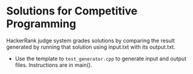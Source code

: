 # Solutions for Competitive Programming
HackerRank judge system grades solutions by comparing the result generated by running that solution using input.txt with its output.txt. 

- Use the template to ``test_generator.cpp`` to generate input and output files. Instructions are in main().

